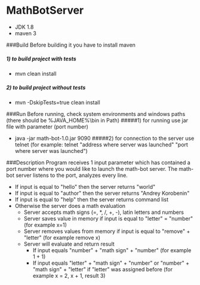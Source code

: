 MathBotServer
=============
* JDK 1.8
* maven 3

###Build
Before building it you have to install maven
##### 1) to build project with tests
- mvn clean install 
##### 2) to build project without tests
- mvn -DskipTests=true clean install 

###Run
Before running, check system environments and windows paths (there should be %JAVA_HOME%\bin in Path)
#####1) for running use jar file with parameter (port number)
- java -jar math-bot-1.0.jar 9090
#####2) for connection to the server use telnet (for example: telnet "address where server was launched" "port where server was launched") 

###Description
Program receives 1 input parameter which has contained a port number
where you would like to launch the math-bot server.
The math-bot server listens to the port, analyzes every line. 
- If input is equal to "hello" then the server returns "world"
- If input is equal to "author" then the server returns "Andrey Korobenin"
- If input is equal to "help" then the server returns command list
- Otherwise the server does a math evaluation
    * Server accepts math signs (=, *, /, +, -), latin letters and numbers
    * Server saves value in memory if input is equal to "letter" = "number" (for example x=1)
    * Server removes values from memory if input is equal to "remove" + "letter" (for example remove x)
    * Server will evaluate and return result 
        - If input equals "number" + "math sign" + "number" (for example 1 + 1)
        - If input equals "letter" + "math sign" + "number" or "number" + "math sign" + "letter" if "letter" was assigned before (for example x = 2, x + 1, result 3)
        
         
